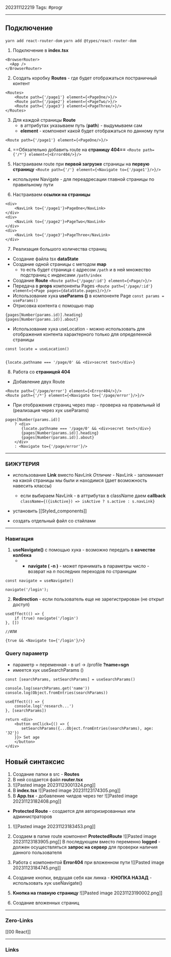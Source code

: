 202311122219
Tags: #progr 

---
## Подключение

`yarn add react-router-dom`
`yarn add @types/react-router-dom`

1.  Подключение в **index.tsx**
```TS
<BrowserRouter>  
  <App />  
</BrowserRouter>
```

2. Создать коробку **Routes** - где будет отображаться постраничный контент
```JS
<Routes>  
    <Route path={'/page1'} element={<PageOne/>}/>  
    <Route path={'/page2'} element={<PageTwo/>}/>  
    <Route path={'/page3'} element={<PageThree/>}/>  
</Routes>
```

3.  Для каждой страницы **Route** 
	- в аттрибутах указываем путь (**path**) - выдумываем сам
	- **element** - компонент какой будет отображаться по данному пути
```
<Route path={'/page1'} element={<PageOne/>}/>
```

4. ==Обязательно добавить route на **страницу 404==**
`<Route path={'/*'} element={<Error404/>}/>`

5.  Настраиваем route при **первой загрузке** страницы на **первую страницу**
`<Route path={'/'} element={<Navigate to={'/page1'}/>}/>`
- используем Navigate - для переадресации главной страницы по правильному пути

6. Настраиваем **ссылки на страницы**
```JS
<div>  
    <NavLink to={'/page1'}>PageOne</NavLink>  
</div>  
<div>  
    <NavLink to={'/page2'}>PageTwo</NavLink>  
</div>  
<div>  
    <NavLink to={'/page3'}>PageThree</NavLink>  
</div>
```

7.  Реализация большого количества страниц
- Создание файла tsx **dataState**
- Создание одной страницы с методом **map**
	- то есть будет страница с адресом `/path` и в ней множество подстраниц с индексами `/path/index`
- Создание **Route**
`<Route path={'/page/:id'} element={<Page/>}/>`
- Передача в **props** компоненты Pages
`<Route path={'/page/:id'} element={<Page pages={dataState.pages}/>}/>`
- Использование хука **useParams ()** в компоненте Page
`const params = useParams()`
- Отрисовка контента с помощью map 
```JS
{pages[Number(params.id)].heading}  
{pages[Number(params.id)].about}
```
- Использование хука useLocation - можно использовать для отображения контента характерного только для определенной страницы
```JS
const locate = useLocation()


{locate.pathname === '/page/0' && <div>secret text</div>}
```

8. Работа со **страницей 404**
- Добавление двух Route 
```JS
<Route path={'/page/error'} element={<Error404/>}/>  
<Route path={'/*'} element={<Navigate to={'/page/error'}/>}/>
```
- При отображения страниц через map - проверка на правильный id (реализация через хук useParams)
```JS
pages[Number(params.id)]  
    ? <div>  
       {locate.pathname === '/page/0' && <div>secret text</div>}  
       {pages[Number(params.id)].heading}  
       {pages[Number(params.id)].about}  
    </div>  
    : <Navigate to={'/page/error'}/>
```

---
### БИЖУТЕРИЯ
- использование **Link** вместо NavLink
	 *Отличие* - NavLink - запоминает на какой страницы мы были и находимся (дает возможность навесить классы)
	 - если выбираем NavLink - в аттрибутах в className даем **callback**
	 `className={({isActive}) => isActive ? s.active : s.navLink}`

- установить [[Styled_components]]
- создать отдельный файл со стайлами 

---

### Навигация
1. **useNavigate()** с помощью хука - возможно передать в **качестве колбека**
	- - **navigate ( -n )** - может принимать в параметры *число* - возврат на  *n* последних переходов по cтраницам
```JS
const navigate = useNavigate()

navigate('/login');
```



2. **Redirection** - если пользователь еще не зарегистрирован (не открыт доступ)
```JS
useEffect(() => {  
    if (true) navigate('/login')  
}, [])

//ИЛИ 

{true && <Navigate to={'/login'}/>}
```


### Query параметр
- параметр = переменная - в url -> /profile **?name=sgn**
- имеется хук useSearchParams ()
```JS
const [searchParams, setSearchParams] = useSearchParams()  
  
console.log(searchParams.get('name'))  
console.log(Object.fromEntries(searchParams))  
  
useEffect(() => {  
    console.log('research...')  
}, [searchParams])  
  
return <div>  
    <button onClick={() => {  
       setSearchParams({...Object.fromEntries(searchParams), age: '32'})  
    }}> Set age  
    </button>  
</div>
```

## Новый синтаксис
1. Создание папки в src - **Routes**
2. В ней создается файл **router.tsx**
3. ![[Pasted image 20231123001324.png]]
4. В **index.tsx** 
![[Pasted image 20231123174305.png]]
5. В **App.tsx** - добавление чилдов через тег <Outlet/>
![[Pasted image 20231123182408.png]]

- **Protected Route** - создается для авторизированных или администраторов 
1. ![[Pasted image 20231123183453.png]]
2. Создаем в папке route компонент **ProtectedRoute** 
![[Pasted image 20231123183905.png]]
	В последующем вместо переменно **logged** - должен осуществляться **запрос на сервер** для проверки наличия данного пользователя

3. Работа с компонентой **Error404** при вложенном пути 
![[Pasted image 20231123184745.png]]

4. Создание кнопки, ведущая себя как линка - **КНОПКА НАЗАД** - использовать хук useNavigate()
5. **Кнопка на главную страницу**
![[Pasted image 20231123190002.png]]

6. Создание вложенных страниц




---
### Zero-Links
[[00 React]]

---
### Links
